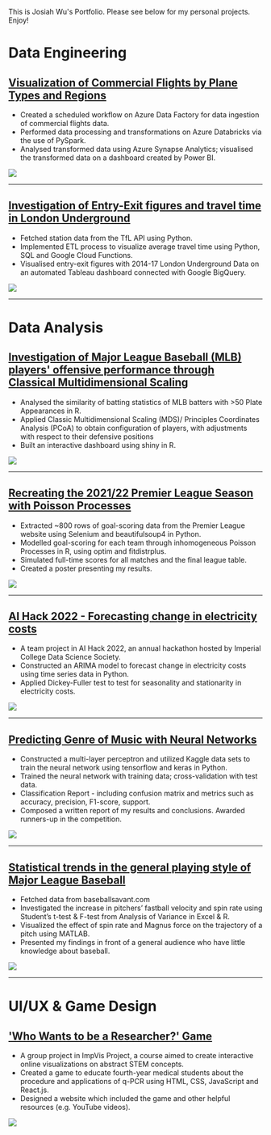 This is Josiah Wu's Portfolio. Please see below for my personal projects. Enjoy!

# Data Engineering

## [Visualization of Commercial Flights by Plane Types and Regions](https://github.com/jwu29/open-flights-visual)
*	Created a scheduled workflow on Azure Data Factory for data ingestion of commercial flights data.
*	Performed data processing and transformations on Azure Databricks via the use of PySpark.
*	Analysed transformed data using Azure Synapse Analytics; visualised the transformed data on a dashboard created by Power BI.

![](/portfolio_images/open_flights.png)

---

## [Investigation of Entry-Exit figures and travel time in London Underground](https://github.com/jwu29/TubeVisual)

* Fetched station data from the TfL API using Python.
* Implemented ETL process to visualize average travel time using Python, SQL and Google Cloud Functions.
* Visualised entry-exit figures with 2014-17 London Underground Data on an automated Tableau dashboard connected with Google BigQuery.

![](/portfolio_images/etl.png)

---

# Data Analysis

## [Investigation of Major League Baseball (MLB) players' offensive performance through Classical Multidimensional Scaling](https://jwu29.shinyapps.io/MLBBattingStatsComparison/) 
* Analysed the similarity of batting statistics of MLB batters with >50 Plate Appearances in R.
* Applied Classic Multidimensional Scaling (MDS)/ Principles Coordinates Analysis (PCoA) to obtain configuration of players, with adjustments with respect to their defensive positions
* Built an interactive dashboard using shiny in R.

![](/portfolio_images/PCoA_MLB.png)

---

## [Recreating the 2021/22 Premier League Season with Poisson Processes](https://github.com/jwu29/21-22PLSimulation)

* Extracted ~800 rows of goal-scoring data from the Premier League website using Selenium and beautifulsoup4 in Python.
* Modelled goal-scoring for each team through inhomogeneous Poisson Processes in R, using optim and fitdistrplus.
* Simulated full-time scores for all matches and the final league table.
* Created a poster presenting my results.

![](/portfolio_images/poissonprocess.png)

---

## [AI Hack 2022 - Forecasting change in electricity costs](https://github.com/jwu29/AIHack2022-Group1)

* A team project in AI Hack 2022, an annual hackathon hosted by Imperial College Data Science Society.
* Constructed an ARIMA model to forecast change in electricity costs using time series data in Python.
* Applied Dickey-Fuller test to test for seasonality and stationarity in electricity costs.

![](/portfolio_images/aihack.png)

---

## [Predicting Genre of Music with Neural Networks](https://github.com/jwu29/music-genre-predictor)

* Constructed a multi-layer perceptron and utilized Kaggle data sets to train the neural network using tensorflow and keras in Python.
* Trained the neural network with training data; cross-validation with test data.
* Classification Report - including confusion matrix and metrics such as accuracy, precision, F1-score, support.
* Composed a written report of my results and conclusions. Awarded runners-up in the competition.

![](/portfolio_images/databrawl.png)

---

## [Statistical trends in the general playing style of Major League Baseball](https://docs.google.com/document/d/1togUvvKaK-zmpXBeoSVa4yxoX7fL2fUNDo8rWkH2E2c/edit?usp=sharing)

* Fetched data from baseballsavant.com
* Investigated the increase in pitchers’ fastball velocity and spin rate using Student’s t-test & F-test from Analysis of Variance in Excel & R.
* Visualized the effect of spin rate and Magnus force on the trajectory of a pitch using MATLAB.
* Presented my findings in front of a general audience who have little knowledge about baseball.

![](/portfolio_images/mlb.png)

---

# UI/UX & Game Design

## ['Who Wants to be a Researcher?' Game](https://jwu29.github.io/ImpVisGroup1project-main/Group1main1-2.html)

*	A group project in ImpVis Project, a course aimed to create interactive online visualizations on abstract STEM concepts.
*	Created a game to educate fourth-year medical students about the procedure and applications of q-PCR using HTML, CSS, JavaScript and React.js.
*	Designed a website which included the game and other helpful resources (e.g. YouTube videos).

![](/portfolio_images/impvis.png)








